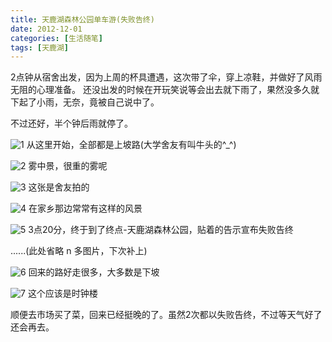 ```yaml
---
title: 天鹿湖森林公园单车游(失败告终)
date: 2012-12-01
categories: [生活随笔]
tags: [天鹿湖]
---
```


2点钟从宿舍出发，因为上周的杯具遭遇，这次带了伞，穿上凉鞋，并做好了风雨无阻的心理准备。
还没出发的时候在开玩笑说等会出去就下雨了，果然没多久就下起了小雨，无奈，竟被自己说中了。

不过还好，半个钟后雨就停了。

![1](/2012/12/01/1.jpg)
从这里开始，全部都是上坡路(大学舍友有叫牛头的^_^)

![2](/2012/12/01/2.jpg)
雾中景，很重的雾呢

![3](/2012/12/01/3.jpg)
这张是舍友拍的

![4](/2012/12/01/4.jpg)
在家乡那边常常有这样的风景

![5](/2012/12/01/5.jpg)
3点20分，终于到了终点-天鹿湖森林公园，贴着的告示宣布失败告终

......(此处省略 n 多图片，下次补上)

![6](/2012/12/01/6.jpg)
回来的路好走很多，大多数是下坡

![7](/2012/12/01/7.jpg)
这个应该是时钟楼

顺便去市场买了菜，回来已经挺晚的了。虽然2次都以失败告终，不过等天气好了还会再去。
